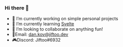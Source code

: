 ### Hi there 👋

- 🔭 I’m currently working on simple personal projects
- 🌸 I’m currently learning [Svelte](https://svelte.dev/) 
- 👯 I’m looking to collaborate on anything fun!
- 📧Email: dan.kov@jiftoo.dev
- 🎮Discord: Jiftoo#6932
